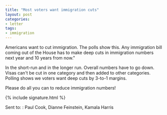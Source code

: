 ```yaml
---
title: "Most voters want immigration cuts"
layout: post
categories:
- letter
tags:
- immigration
---
```


Americans want to cut immigration. The polls show this. Any immigration bill coming out of the House has to make deep cuts in immigration numbers next year and 10 years from now."

In the short-run and in the longer run. Overall numbers have to go down. Visas can't be cut in one category and then added to other categories. Polling shows we voters want deep cuts by 3-to-1 margins.

Please do all you can to reduce immigration numbers!

{% include signature.html %}

Sent to:
: Paul Cook, Dianne Feinstein, Kamala Harris
